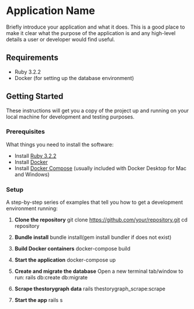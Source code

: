 # Application Name

Briefly introduce your application and what it does. This is a good place to make it clear what the purpose of the application is and any high-level details a user or developer would find useful.

## Requirements

- Ruby 3.2.2
- Docker (for setting up the database environment)

## Getting Started

These instructions will get you a copy of the project up and running on your local machine for development and testing purposes.

### Prerequisites

What things you need to install the software:

- Install [Ruby 3.2.2](https://www.ruby-lang.org/en/downloads/)
- Install [Docker](https://docs.docker.com/get-docker/)
- Install [Docker Compose](https://docs.docker.com/compose/install/) (usually included with Docker Desktop for Mac and Windows)

### Setup

A step-by-step series of examples that tell you how to get a development environment running:

1. **Clone the repository**
git clone https://github.com/your/repository.git
cd repository

2. **Bundle install**
bundle install(gem install bundler if does not exist)

3. **Build Docker containers**
docker-compose build

4. **Start the application**
docker-compose up


5. **Create and migrate the database**
Open a new terminal tab/window to run:
rails db:create db:migrate

6. **Scrape thestorygraph data**
rails thestorygraph_scrape:scrape

7. **Start the app**
rails s
